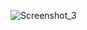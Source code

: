 ![Screenshot_3](https://user-images.githubusercontent.com/60977455/155020747-ea9214fa-70d8-4dc9-898e-436be56d62d0.png)
